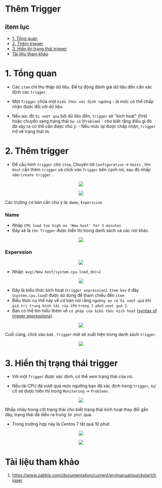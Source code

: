<h1> Thêm Trigger</h1>

<h2> item lục</h2>

- [1. Tổng quan](#1-tổng-quan)
- [2. Thêm trigger](#2-thêm-trigger)
- [3. Hiển thị trạng thái trigger](#3-hiển-thị-trạng-thái-trigger)
- [Tài liệu tham khảo](#tài-liệu-tham-khảo)

# 1. Tổng quan
- Các `item` chỉ thu thập dữ liệu. Để tự động đánh giá dữ liệu đến cần xác định các `trigger`. 
- Một `Trigger` chứa một `biểu thức xác định ngưỡng` - là mức có thể chấp nhận được đối với dữ liệu.

- Nếu `mức` đó `bị vượt qua` bởi dữ liệu đến, `trigger` sẽ "kích hoạt" (fire) hoặc chuyển sang trạng thái `Sự cố` (`Problem`) - cho biết rằng điều gì đó đã xảy ra có thể cần được chú ý. - Nếu mức lại được chấp nhận, `trigger` trở về trạng thái `Ok`.

# 2. Thêm trigger
- Để cấu hình `trigger` cho `item`, Chuyển tới `Configuration` → `Hosts` , tìm `Host` cần thêm `trigger` và click vào `Trigger` bên cạnh nó, sau đó nhấp vào `Create trigger` .

<p align="center">
<img src=https://i.imgur.com/NvJ8SdC.png>
</p>

<p align="center">
<img src=https://i.imgur.com/6cihLIo.png>
</p>

Các trường cơ bản cần chú ý là: `Name`, `Experssion`

<h3>Name</h3>

- Nhập `CPU load too high on 'New host' for 3 minutes`
- Đây sẽ là `tên Trigger` được hiển thị trong danh sách và các nơi khác.

<p align="center">
<img src=https://i.imgur.com/vUUuezV.png>
</p>

<h3>Experssion</h3>

<p align="center">
<img src=https://i.imgur.com/mPdmjHd.png>
</p>

- Nhập: `avg(/New host/system.cpu.load,3m)>2`

<p align="center">
<img src=https://i.imgur.com/hR5hXWt.png>
</p>

- Đây là biểu thức kích hoạt (`trigger expression`). `Item key` ở đây (`system.cpu.load`) được sử dụng để tham chiếu đến `item`
- Biểu thức cụ thể này về cơ bản nói rằng `ngưỡng sự cố bị vượt quá` khi `giá trị trung bình tải của CPU` `trong 3 phút` `vượt quá 2`. 
- Bạn có thể tìm hiểu thêm về `cú pháp của biểu thức kích hoạt` ([syntax of trigger expressions](https://www.zabbix.com/documentation/current/en/manual/config/triggers/expression)).

<p align="center">
<img src=https://i.imgur.com/vmErIcY.png>
</p>

Cuối cùng, click vào `Add` . `Trigger` mới sẽ xuất hiện trong danh sách `trigger`.

<p align="center">
<img src=https://i.imgur.com/VR7TJUr.png>
</p>

# 3. Hiển thị trạng thái trigger
- Với một `Trigger` được xác định, có thể xem trạng thái của nó.

- Nếu tải CPU đã vượt quá mức ngưỡng bạn đã xác định trong `trigger`, sự cố sẽ được hiển thị trong `Monitering` → `Problems` .

<p align="center">
<img src=https://i.imgur.com/3FislEP.png>
</p>

Nhấp nháy trong cột trạng thái cho biết trạng thái kích hoạt thay đổi gần đây, trạng thái đã diễn ra trong `30 phút` qua.

- Trong trường hợp này là Centos 7 tắt quá 10 phút

<p align="center">
<img src=https://i.imgur.com/XS4MCLc.png>
</p>

<p align="center">
<img src=https://i.imgur.com/0V7y8vP.png>
</p>

# Tài liệu tham khảo

1. https://www.zabbix.com/documentation/current/en/manual/quickstart/trigger